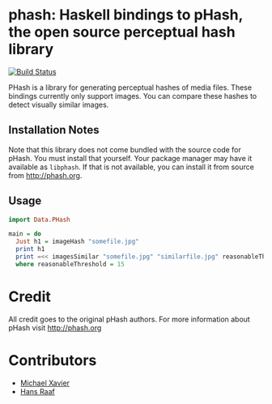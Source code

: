 # phash: Haskell bindings to pHash, the open source perceptual hash library

[![Build Status](https://travis-ci.org/MichaelXavier/phash.svg?branch=master)](https://travis-ci.org/MichaelXavier/phash)

PHash is a library for generating perceptual hashes of media files. These
bindings currently only support images. You can compare these hashes to detect
visually similar images.

## Installation Notes
Note that this library does not come bundled with the source code for pHash.
You must install that yourself. Your package manager may have it available as
`libphash`. If that is not available, you can install it from source from
http://phash.org.

## Usage

```haskell
import Data.PHash

main = do
  Just h1 = imageHash "somefile.jpg"
  print h1
  print =<< imagesSimilar "somefile.jpg" "similarfile.jpg" reasonableThreshold
  where reasonableThreshold = 15
```

# Credit
All credit goes to the original pHash authors. For more information about pHash
visit http://phash.org

# Contributors

* [Michael Xavier](http://github.com/MichaelXavier)
* [Hans Raaf](https://github.com/oderwat)
